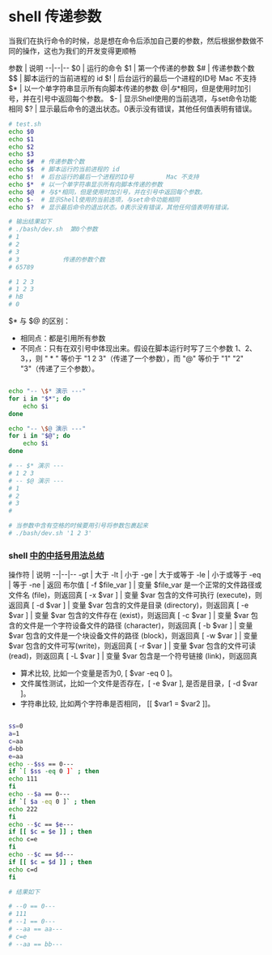 # shell 传递参数

当我们在执行命令的时候，总是想在命令后添加自己要的参数，然后根据参数做不同的操作，这也为我们的开发变得更顺畅

参数 | 说明
--|--|--
$0 |  运行的命令
$1 |  第一个传递的参数
$# |  传递参数个数
$$ |  脚本运行的当前进程的 id
$! |  后台运行的最后一个进程的ID号         Mac 不支持
$* |  以一个单字符串显示所有向脚本传递的参数
$@ |  与$*相同，但是使用时加引号，并在引号中返回每个参数。
$- |  显示Shell使用的当前选项，与set命令功能相同
$? |  显示最后命令的退出状态。0表示没有错误，其他任何值表明有错误。

```sh
# test.sh
echo $0
echo $1
echo $2
echo $3
echo $#  # 传递参数个数
echo $$  # 脚本运行的当前进程的 id
echo $!  # 后台运行的最后一个进程的ID号         Mac 不支持
echo $*  # 以一个单字符串显示所有向脚本传递的参数
echo $@  # 与$*相同，但是使用时加引号，并在引号中返回每个参数。
echo $-  # 显示Shell使用的当前选项，与set命令功能相同
echo $?  # 显示最后命令的退出状态。0表示没有错误，其他任何值表明有错误。

# 输出结果如下
# ./bash/dev.sh  第0个参数   
# 1
# 2
# 3
# 3            传递的参数个数
# 65789              

# 1 2 3
# 1 2 3
# hB
# 0


```
$* 与 $@ 的区别：

- 相同点：都是引用所有参数
- 不同点：只有在双引号中体现出来。假设在脚本运行时写了三个参数 1、2、3，，则 " * " 等价于 "1 2 3"（传递了一个参数），而 "@" 等价于 "1" "2" "3"（传递了三个参数）。

```sh

echo "-- \$* 演示 ---"
for i in "$*"; do
    echo $i
done

echo "-- \$@ 演示 ---"
for i in "$@"; do
    echo $i
done

# -- $* 演示 ---
# 1 2 3
# -- $@ 演示 ---
# 1
# 2
# 3
#

# 当参数中含有空格的时候要用引号将参数包裹起来
# ./bash/dev.sh '1 2 3'

```

### shell [中的中括号用法总结](https://www.runoob.com/w3cnote/shell-summary-brackets.html)

操作符 | 说明
--|--|--
-gt	| 大于
-lt	| 小于
-ge	| 大于或等于
-le	| 小于或等于
-eq | 等于
-ne | 返回 布尔值
[ -f $file_var ]	| 变量 $file_var 是一个正常的文件路径或文件名 (file)，则返回真
[ -x $var ]	| 变量 $var 包含的文件可执行 (execute)，则返回真
[ -d $var ]	| 变量 $var 包含的文件是目录 (directory)，则返回真
[ -e $var ]	| 变量 $var 包含的文件存在 (exist)，则返回真
[ -c $var ]	| 变量 $var 包含的文件是一个字符设备文件的路径 (character)，则返回真
[ -b $var ]	| 变量 $var 包含的文件是一个块设备文件的路径 (block)，则返回真
[ -w $var ]	| 变量 $var 包含的文件可写(write)，则返回真
[ -r $var ]	| 变量 $var 包含的文件可读 (read)，则返回真
[ -L $var ]	| 变量 $var 包含是一个符号链接 (link)，则返回真

- 算术比较, 比如一个变量是否为0, [ $var -eq 0 ]。
- 文件属性测试，比如一个文件是否存在，[ -e $var ], 是否是目录，[ -d $var ]。
- 字符串比较, 比如两个字符串是否相同， [[ $var1 = $var2 ]]。


```sh

ss=0
a=1
c=aa
d=bb
e=aa
echo --$ss == 0---
if `[ $ss -eq 0 ]` ; then
echo 111
fi
echo --$a == 0---
if `[ $a -eq 0 ]` ; then
echo 222
fi
echo --$c == $e---
if [[ $c = $e ]] ; then
echo c=e
fi
echo --$c == $d---
if [[ $c = $d ]] ; then
echo c=d
fi

# 结果如下

# --0 == 0---
# 111
# --1 == 0---
# --aa == aa---
# c=e
# --aa == bb---

```